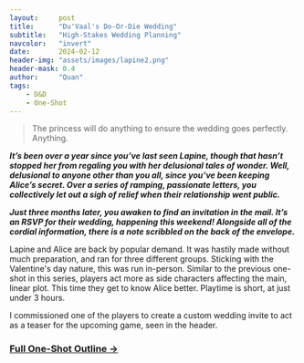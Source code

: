 ```yaml
---
layout:     post
title:      "Du'Vaal's Do-Or-Die Wedding"
subtitle:   "High-Stakes Wedding Planning"
navcolor:   "invert"
date:       2024-02-12
header-img: "assets/images/lapine2.png"
header-mask: 0.4
author:     "Quan"
tags:
    - D&D
    - One-Shot
---
```


> The princess will do anything to ensure the wedding goes perfectly. Anything.

***It’s been over a year since you’ve last seen Lapine, though that hasn’t stopped her from regaling you with her delusional tales of wonder. Well, delusional to anyone other than you all, since you’ve been keeping Alice’s secret. Over a series of ramping, passionate letters, you collectively let out a sigh of relief when their relationship went public.***

***Just three months later, you awaken to find an invitation in the mail. It’s an RSVP for their wedding, happening this weekend! Alongside all of the cordial information, there is a note scribbled on the back of the envelope.***

Lapine and Alice are back by popular demand. It was hastily made without much preparation, and ran for three different groups. Sticking with the Valentine's day nature, this was run in-person. Similar to the previous one-shot in this series, players act more as side characters affecting the main, linear plot. This time they get to know Alice better. Playtime is short, at just under 3 hours.

I commissioned one of the players to create a custom wedding invite to act as a teaser for the upcoming game, seen in the header.

### [Full One-Shot Outline →](https://docs.google.com/document/d/e/2PACX-1vSv90ugofMlo0leyQ9lzA2TIv_z6kLw2H4z2ACQUI8_PcYa-FUWk9vhsaz1-LkK8IJqGe_bd3FmoOa7/pub) <!-- Link to full story -->